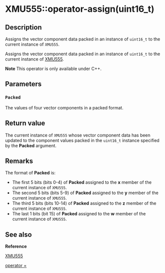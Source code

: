 # XMU555::operator-assign(uint16_t)

## Description

Assigns the vector component data packed in an instance of `uint16_t` to the current
instance of `XMU555`.

Assigns the vector component data packed in an instance of `uint16_t` to the current
instance of [XMU555](https://learn.microsoft.com/windows/win32/api/directxpackedvector/ns-directxpackedvector-xmu555).

**Note** This operator is only available under C++.

## Parameters

### `Packed`

The values of four vector components in a packed format.

## Return value

 The current instance of `XMU555` whose
vector component data has been updated to the component values packed in the
`uint16_t` instance specified by the **Packed** argument.

## Remarks

The format of **Packed** is:

* The first 5 bits (bits 0-4) of **Packed** assigned to the **x** member of the current instance of `XMU555`.
* The second 5 bits (bits 5-9) of **Packed** assigned to the
  **y** member of the current instance of `XMU555`.
* The third 5 bits (bits 10-14) of **Packed** assigned to the **z** member of the current instance of `XMU555`.
* The last 1 bits (bit 15) of **Packed** assigned to the **w** member of the current instance of `XMU555`.

## See also

**Reference**

[XMU555](https://learn.microsoft.com/windows/win32/api/directxpackedvector/ns-directxpackedvector-xmu555)

[operator =](https://msdn.microsoft.com/f2deb13c-c389-461e-aba7-2520b454d46e)